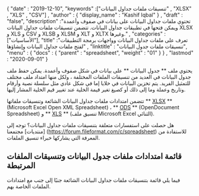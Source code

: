 {
  "date" : "2019-12-10",
  "keywords" :["تنسيقات ملفات جداول البيانات" , "XLSX" , "XLS" , "CSV"] ,
  "author" : {
    "display_name" : "Kashif Iqbal"
} ,
  "draft" : "false",
  "description" :"تحتوي ملفات جداول البيانات على بيانات في صفوف وأعمدة ويمكن فتحها في تطبيقات جداول البيانات. تتضمن تنسيقات ملفات جداول البيانات XLSX و XLS و CSV و XLSB و XLSM و XLT و XLTX وغيرها." ,
  "categories" :["الأساسيات"],
  "title" :"تعرف على ملفات جداول البيانات وواجهات برمجة التطبيقات لفتح ملفات جداول البيانات وإنشاؤها" ,
  "linktitle" : "تنسيقات ملفات جدول البيانات",
  "menu" : {
    "docs" : {
      "parent" : "spreadsheet",
      "weight" : "01"
}
} ,
  "lastmod" : "2020-09-01"
}

يحتوي ملف ** جدول البيانات ** على بيانات في شكل صفوف وأعمدة. يمكن حفظ ملف جدول البيانات في العديد من تنسيقات الملفات المختلفة ، ولكل منها امتداد ملف مختلف للتمثيل الفريد. يتم تخزين البيانات في خلايا إما في شكل عادي مثل سلسلة نصية وأرقام وتاريخ وعملة وما إلى ذلك أو كصيغ تغير قيمة الخلية عند تغيير قيم الخلية المشار إليها.

تتضمن امتدادات ملفات جداول البيانات الشائعة وتنسيقات ملفاتها ** [XLSX](/ar/spreadsheet/xlsx/) ** (Microsoft Excel Open XML Spreadsheet) ، ** [ODS](/ar/spreadsheet/ods/) ** (OpenDocument Spreadsheet) و ** [XLS](/ar/spreadsheet/xls/) ** (تنسيق ملف Microsoft Excel الثنائي).

هل حصلت على استفسارات متعلقة بتنسيقات ملفات جداول البيانات؟ توجه إلى [منتديات] مجتمعنا (https://forum.fileformat.com/c/spreadsheet) للاستفادة من المعرفة التي يشاركها خبراء تنسيق الملفات.

## قائمة امتدادات ملفات جدول البيانات وتنسيقات الملفات المرتبطة

فيما يلي قائمة بتنسيقات ملفات جداول البيانات الشائعة جنبًا إلى جنب مع امتدادات الملفات الخاصة بهم.

